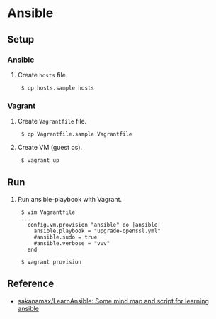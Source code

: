 # Ansible

## Setup

### Ansible

1. Create `hosts` file.

        $ cp hosts.sample hosts

### Vagrant

1. Create `Vagrantfile` file.

        $ cp Vagrantfile.sample Vagrantfile

2. Create VM (guest os).

        $ vagrant up

## Run

1. Run ansible-playbook with Vagrant.

        $ vim Vagrantfile
        ...
          config.vm.provision "ansible" do |ansible|
            ansible.playbook = "upgrade-openssl.yml"
            #ansible.sudo = true
            #ansible.verbose = "vvv"
          end

        $ vagrant provision

## Reference

* [sakanamax/LearnAnsible: Some mind map and script for learning ansible](https://github.com/sakanamax/LearnAnsible)
